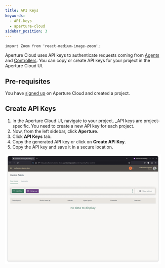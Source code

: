```yaml
---
title: API Keys
keywords:
  - API-keys
  - aperture-cloud
sidebar_position: 3
---
```


```mdx-code-block
import Zoom from 'react-medium-image-zoom';
```

Aperture Cloud uses API keys to authenticate requests coming from
[Agents][Agents] and [Controllers][Controllers]. You can copy or create API keys for
your project in the Aperture Cloud UI.

## Pre-requisites

You have [signed up][sign-up] on Aperture Cloud and created a project.

## Create API Keys

1. In the Aperture Cloud UI, navigate to your project. _API keys are
   project-specific. You need to create a new API key for each project.
2. Now, from the left sidebar, click **Aperture**.
3. Click **API Keys** tab.
4. Copy the generated API key or click on **Create API Key**.
5. Copy the API key and save it in a secure location.

![API Keys](./assets/api-keys.gif "Creating API Keys for sudhanshu-demo-docs project")

[Agents]: /aperture-for-infra/agent/agent.md
[Controllers]: /aperture-for-infra/controller/controller.md
[sign-up]: /reference/cloud-ui/sign-up.md

